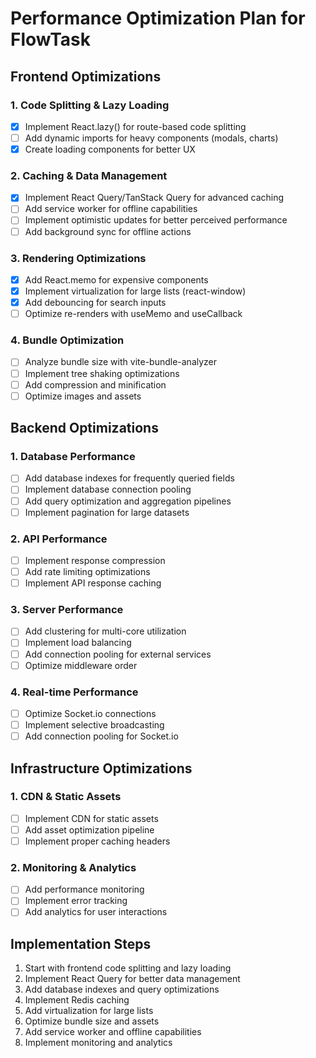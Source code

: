 # Performance Optimization Plan for FlowTask

## Frontend Optimizations

### 1. Code Splitting & Lazy Loading
- [x] Implement React.lazy() for route-based code splitting
- [ ] Add dynamic imports for heavy components (modals, charts)
- [x] Create loading components for better UX

### 2. Caching & Data Management
- [x] Implement React Query/TanStack Query for advanced caching
- [ ] Add service worker for offline capabilities
- [ ] Implement optimistic updates for better perceived performance
- [ ] Add background sync for offline actions

### 3. Rendering Optimizations
- [x] Add React.memo for expensive components
- [x] Implement virtualization for large lists (react-window)
- [x] Add debouncing for search inputs
- [ ] Optimize re-renders with useMemo and useCallback

### 4. Bundle Optimization
- [ ] Analyze bundle size with vite-bundle-analyzer
- [ ] Implement tree shaking optimizations
- [ ] Add compression and minification
- [ ] Optimize images and assets

## Backend Optimizations

### 1. Database Performance
- [ ] Add database indexes for frequently queried fields
- [ ] Implement database connection pooling
- [ ] Add query optimization and aggregation pipelines
- [ ] Implement pagination for large datasets

### 2. API Performance
- [ ] Implement response compression
- [ ] Add rate limiting optimizations
- [ ] Implement API response caching

### 3. Server Performance
- [ ] Add clustering for multi-core utilization
- [ ] Implement load balancing
- [ ] Add connection pooling for external services
- [ ] Optimize middleware order

### 4. Real-time Performance
- [ ] Optimize Socket.io connections
- [ ] Implement selective broadcasting
- [ ] Add connection pooling for Socket.io

## Infrastructure Optimizations

### 1. CDN & Static Assets
- [ ] Implement CDN for static assets
- [ ] Add asset optimization pipeline
- [ ] Implement proper caching headers

### 2. Monitoring & Analytics
- [ ] Add performance monitoring
- [ ] Implement error tracking
- [ ] Add analytics for user interactions

## Implementation Steps

1. Start with frontend code splitting and lazy loading
2. Implement React Query for better data management
3. Add database indexes and query optimizations
4. Implement Redis caching
5. Add virtualization for large lists
6. Optimize bundle size and assets
7. Add service worker and offline capabilities
8. Implement monitoring and analytics
